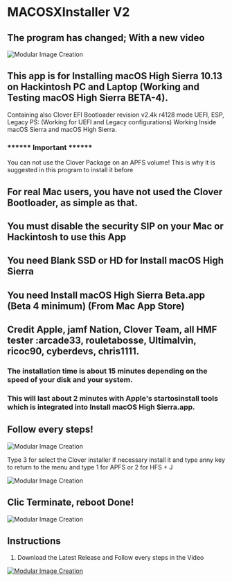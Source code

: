 # MACOSXInstaller V2
## The program has changed; With a new video
![Modular Image Creation](https://i11.servimg.com/u/f11/18/50/18/69/applet14.png)

## This app is for Installing macOS High Sierra 10.13 on Hackintosh PC and Laptop (Working and Testing macOS High Sierra BETA-4).
Containing also Clover EFI Bootloader revision v2.4k r4128 mode UEFI, ESP, Legacy 
PS: (Working for UEFI and Legacy configurations)
Working Inside macOS Sierra and macOS High Sierra.
### ****** Important ******
You can not use the Clover Package on an APFS volume! This is why it is suggested in this program to install it before

## For real Mac users, you have not used the Clover Bootloader, as simple as that.

## You must disable the security SIP on your Mac or Hackintosh to use this App

## You need Blank SSD or HD for Install macOS High Sierra

## You need Install macOS High Sierra Beta.app (Beta 4 minimum) (From Mac App Store)
 
## Credit Apple, jamf Nation, Clover Team, all HMF tester :arcade33, rouletabosse, Ultimalvin, ricoc90,  cyberdevs, chris1111.

### The installation time is about 15 minutes depending on the speed of your disk and your system.

### This will last about 2 minutes with Apple's startosinstall tools which is integrated into Install macOS High Sierra.app.

## Follow every steps!

![Modular Image Creation](https://i11.servimg.com/u/f11/18/50/18/69/captur82.png)

Type 3 for select the Clover installer if necessary install it and type anny key to return to the menu and type 1 for APFS or 2 for HFS + J

![Modular Image Creation](https://i11.servimg.com/u/f11/18/50/18/69/captur80.png)


## Clic Terminate, reboot Done!
![Modular Image Creation](https://i11.servimg.com/u/f11/18/50/18/69/captur19.jpg)


## Instructions

1. Download the Latest Release and Follow every steps in the Video

[![Modular Image Creation](https://i11.servimg.com/u/f11/18/50/18/69/video_13.png)](https://www.youtube.com/watch?v=NtgAyZMpiBo&feature=youtu.be)


